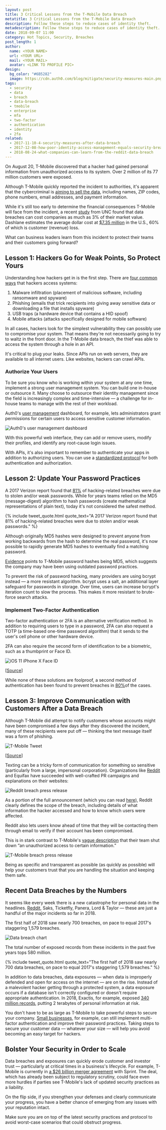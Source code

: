 ```yaml
---
layout: post
title: 3 Critical Lessons from the T-Mobile Data Breach
metatitle: 3 Critical Lessons from the T-Mobile Data Breach
description: Follow these steps to reduce cases of identity theft.
metadescription: Follow these steps to reduce cases of identity theft.
date: 2018-09-07 11:00
category: Hot Topics, Security, Breaches
post_length: 1
author:
  name: <YOUR NAME>
  url: <YOUR URL>
  mail: <YOUR MAIL>
  avatar: <LINK TO PROFILE PIC>
design:
  bg_color: "#6B5282"
  image: https://cdn.auth0.com/blog/mitigate/security-measures-main.png
tags:
  - security
  - data
  - breach
  - data-breach
  - tmobile
  - enterprise
  - mfa
  - two-factor
  - authentication
  - identity
  - 2fa
related:
  - 2017-11-10-4-security-measures-after-data-breach
  - 2017-12-08-how-poor-identity-access-management-equals-security-breaches
  - 2018-08-24-what-companies-can-learn-from-the-reddit-data-breach
---
```

On August 20, T-Mobile discovered that a hacker had gained personal information from unauthorized access to its system. Over 2 million of its 77 million customers were exposed.

Although T-Mobile quickly reported the incident to authorities, it's apparent that the cybercriminal is [aiming to sell the data](https://www.databreachtoday.com/t-mobile-database-breach-exposes-2-million-customers-data-a-11420), including names, ZIP codes, phone numbers, email addresses, and payment information.

While it's still too early to determine the financial consequences T-Mobile will face from the incident, a recent [study](https://blog.kenan-flagler.unc.edu/risky-business-the-impact-of-data-breaches/) from UNC found that data breaches can cost companies as much as 3% of their market value. Dashlane estimates the average dollar cost at [$7.35 million](https://blog.dashlane.com/data-breach-statistics-2018-forecast-everything-you-need-to-know/) in the U.S., 60% of which is customer (revenue) loss.

 What can business leaders learn from this incident to protect their teams and their customers going forward?

## Lesson 1: Hackers Go for Weak Points, So Protect Yours

Understanding how hackers get in is the first step. There are [four common ways](https://auth0.com/blog/four-cybersecurity-attacks-you-need-to-know/) that hackers access systems:

1. Malware infiltration (placement of malicious software, including ransomware and spyware)
2. Phishing (emails that trick recipients into giving away sensitive data or downloading a file that installs spyware)
3. USB traps (a hardware device that contains a HID spoof)
4. Mobile attacks (attacks specifically designed for mobile software)

In all cases, hackers look for the simplest vulnerability they can possibly use to compromise your system. That means they're not necessarily going to try to waltz in the front door. In the T-Mobile data breach, the thief was able to access the system through a hole in an API.

It's critical to plug your leaks. Since APIs run on web servers, they are available to all internet users. Like websites, hackers can crawl APIs.

### Authorize Your Users

To be sure you know who is working within your system at any one time, implement a strong user management system. You can build one in-house or outsource it. Many choose to outsource their identity management since the field is increasingly complex and time-intensive — a challenge for in-house teams to manage with the rest of their workload.

Auth0's [user management](https://auth0.com/user-management) dashboard, for example, lets administrators grant permissions for certain users to access sensitive customer information.

![Auth0's user management dashboard](https://cdn.auth0.com/blog/tmobile-breach/authorization-permissions.png)

With this powerful web interface, they can add or remove users, modify their profiles, and identify any root-cause login issues.

With APIs, it's also important to remember to authenticate your apps in addition to authorizing users. You can use a [standardized protocol](https://auth0.com/docs/api-auth) for both authentication and authorization.

## Lesson 2: Update Your Password Practices

A 2017 Verizon report found that [81%](https://blog.dashlane.com/data-breach-statistics-2018-forecast-everything-you-need-to-know/) of hacking-related breaches were due to stolen and/or weak passwords. While for years teams relied on the MD5 (message-digest) algorithm to hash passwords (create mathematical representations of plain text), today it's not considered the safest method.

{% include tweet_quote.html quote_text="A 2017 Verizon report found that 81% of hacking-related breaches were due to stolen and/or weak passwords." %}

Although originally MD5 hashes were designed to prevent anyone from working backwards from the hash to determine the real password, it's now possible to rapidly generate MD5 hashes to eventually find a matching password.

[Evidence](https://www.databreachtoday.com/t-mobile-database-breach-exposes-2-million-customers-data-a-11420) points to T-Mobile password hashes being MD5, which suggests the company may have been using outdated password practices.

To prevent the risk of password hacking, many providers are using bcrypt instead — a more resistant algorithm. bcrypt uses a salt, an additional layer safeguard for passwords in storage. Over time, users can increase bcrypt's iteration count to slow the process. This makes it more resistant to brute-force search attacks.

### Implement Two-Factor Authentication

Two-factor authentication or 2FA is an alternative verification method. In addition to requiring users to type in a password, 2FA can also request a TOTP (a time-based one-time password algorithm) that it sends to the user's cell phone or other hardware device.

2FA can also require the second form of identification to be a biometric, such as a thumbprint or Face ID.

![iOS 11 iPhone X Face ID](https://cdn.auth0.com/blog/tmobile-breach/ios11-iphone-x-face-id-hero.jpg)

[[Source](https://support.apple.com/en-us/HT208109)]

While none of these solutions are foolproof, a second method of authentication has been found to prevent breaches in [80%](https://www.slideshare.net/cheapsslsecurity/vip-strong-authentication-no-passwords-infographic-by-symantec)of the cases.

## Lesson 3: Improve Communication with Customers After a Data Breach

Although T-Mobile did attempt to notify customers whose accounts might have been compromised a few days after they discovered the incident, many of these recipients were put off — thinking the text message itself was a form of phishing.

![T-Mobile Tweet](https://cdn.auth0.com/blog/tmobile-breach/tmobile-tweet.png)

[[Source](https://techcrunch.com/2018/08/24/t-mobile-says-hackers-stole-customer-data-in-data-breach/)]

Texting can be a tricky form of communication for something so sensitive (particularly from a large, impersonal corporation). Organizations like [Reddit](https://auth0.com/blog/what-companies-can-learn-from-the-reddit-data-breach/) and Equifax have succeeded with well-crafted PR campaigns and explanations on their websites:

![Reddit breach press release](https://cdn.auth0.com/blog/tmobile-breach/reddit-breach-release.png)

As a portion of the full announcement (which you can read [here](https://www.reddit.com/r/announcements/comments/93qnm5/we_had_a_security_incident_heres_what_you_need_to/?st=jkk18vb3&sh=ad92bacb)), Reddit clearly defines the scope of the breach, including details of what information the hacker accessed and how to know which users were affected.

Reddit also lets users know ahead of time that they will be contacting them through email to verify if their account has been compromised.

This is in stark contrast to T-Mobile's [vague description](https://go.skimresources.com/?xs=1&url=https%3A%2F%2Fwww.t-mobile.com%2Fcustomers%2F6305378821&xguid=85UTUFk2RzAa&id=66960X1514734&checksum=fc5d6ea7126bb8e6a7af56a7049975e787946c4e625ac9ceef083a8513bb04da) that their team shut down “an unauthorized access to certain information.”

![T-Mobile breach press release](https://cdn.auth0.com/blog/tmobile-breach/tmobile-breach-release.png)

Being as specific and transparent as possible (as quickly as possible) will help your customers trust that you are handling the situation and keeping them safe.

## Recent Data Breaches by the Numbers

It seems like every week there is a new catastrophe for personal data in the headlines. [Reddit](https://auth0.com/blog/what-companies-can-learn-from-the-reddit-data-breach/), Saks, Ticketfly, Panera, Lord & Taylor — these are just a handful of the major incidents so far in 2018.

The first half of 2018 saw nearly 700 breaches, on pace to equal 2017's staggering 1,579 breaches.

![Data breach chart](https://cdn.auth0.com/blog/tmobile-breach/data-breach-chart.png)

The total number of exposed records from these incidents in the past five years tops 580 million.

{% include tweet_quote.html quote_text="The first half of 2018 saw nearly 700 data breaches, on pace to equal 2017's staggering 1,579 breaches." %}

In addition to data breaches, data exposures — when data is improperly defended and open for access on the internet — are on the rise. Instead of a malevolent hacker getting through a protected system, a data exposure occurs if a database isn't correctly configured or doesn't require appropriate authentication. In 2018, Exactis, for example, exposed [340 million records](https://www.wired.com/story/exactis-database-leak-340-million-records/), putting 2 terabytes of personal information at risk.

You don't have to be as large as T-Mobile to take powerful steps to secure your company. [Small businesses](https://www.godaddy.com/garage/online-security-advice-small-business/), for example, can still implement multi-factor authentication and improve their password practices. Taking steps to secure your customer data — whatever your size — will help you avoid becoming an easy target for hackers.

## Bolster Your Security in Order to Scale

Data breaches and exposures can quickly erode customer and investor trust — particularly at critical times in a business's lifecycle. For example, T-Mobile is currently in [a $26 billion merger agreement](https://www.zdnet.com/article/t-mobile-and-sprint-to-merge-finally-strutting-5g-clout/) with Sprint. The deal, which has already been subject to regulatory scrutiny, could face even more hurdles if parties see T-Mobile's lack of updated security practices as a liability.

On the flip side, if you strengthen your defenses and clearly communicate your progress, you have a better chance of emerging from any issues with your reputation intact.

Make sure you are on top of the latest security practices and protocol to avoid worst-case scenarios that could obstruct progress.

